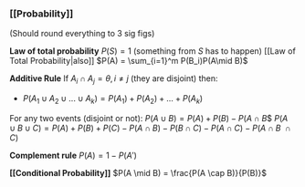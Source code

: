 ### [[Probability]]

(Should round everything to 3 sig figs)

**Law of total probability**
$P(S) = 1$ (something from $S$ has to happen) 
[[Law of Total Probability|also]]
$P(A) = \sum_{i=1}^m P(B_i)P(A\mid B)$

**Additive Rule**
If $A_i \cap A_j = \theta, i \neq j$ (they are disjoint) then:
- $P(A_1 \cup A_2 \cup ... \cup A_k) = P(A_1) + P(A_2) + ... + P(A_k)$ 

For any two events (disjoint or not):
$P(A \cup B) = P(A) + P(B) - P(A \cap B$$
$P(A \cup B \cup C) = P(A) + P(B) + P(C) - P(A \cap B) - P(B \cap C) - P(A \cap C) - P(A \cap B \ \cap C)$

**Complement rule**
$P(A) = 1 - P(A')$

**[[Conditional Probability]]**
$P(A \mid B) = \frac{P(A \cap B)}{P(B)}$

